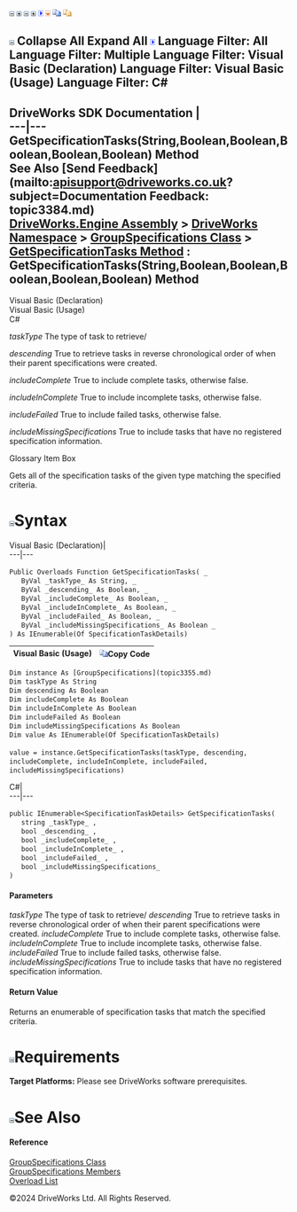 ![](dotnetimages/collapse.gif) ![](dotnetimages/expand.gif) ![](dotnetimages/collapse.gif) ![](dotnetimages/expand.gif) ![](dotnetimages/drpdown.gif) ![](dotnetimages/drpdown_orange.gif) ![](dotnetimages/copycode.gif) ![](dotnetimages/copycodeHighlight.gif)

![](dotnetimages/collapse.gif) Collapse All Expand All ![](dotnetimages/drpdown.gif) Language Filter: All  Language Filter: Multiple  Language Filter: Visual Basic (Declaration) Language Filter: Visual Basic (Usage) Language Filter: C#  
---  
DriveWorks SDK Documentation  |   
---|---  
GetSpecificationTasks(String,Boolean,Boolean,Boolean,Boolean,Boolean) Method   
See Also [Send Feedback](mailto:apisupport@driveworks.co.uk?subject=Documentation Feedback: topic3384.md)  
[DriveWorks.Engine Assembly](topic2156.md) > [DriveWorks Namespace](topic2159.md) > [GroupSpecifications Class](topic3355.md) > [GetSpecificationTasks Method](topic3382.md) : GetSpecificationTasks(String,Boolean,Boolean,Boolean,Boolean,Boolean) Method  
---  
  
Visual Basic (Declaration)    
Visual Basic (Usage)    
C# 

_taskType_
    The type of task to retrieve/

_descending_
    True to retrieve tasks in reverse chronological order of when their parent specifications were created.

_includeComplete_
    True to include complete tasks, otherwise false.

_includeInComplete_
    True to include incomplete tasks, otherwise false.

_includeFailed_
    True to include failed tasks, otherwise false.

_includeMissingSpecifications_
    True to include tasks that have no registered specification information.

Glossary Item Box

Gets all of the specification tasks of the given type matching the specified criteria. 

# ![](dotnetimages/collapse.gif)Syntax

Visual Basic (Declaration)|   
---|---  
      
    
    Public Overloads Function GetSpecificationTasks( _
       ByVal _taskType_ As String, _
       ByVal _descending_ As Boolean, _
       ByVal _includeComplete_ As Boolean, _
       ByVal _includeInComplete_ As Boolean, _
       ByVal _includeFailed_ As Boolean, _
       ByVal _includeMissingSpecifications_ As Boolean _
    ) As IEnumerable(Of SpecificationTaskDetails)  
  
Visual Basic (Usage)| ![](dotnetimages/copycode.gif)Copy Code  
---|---  
      
    
    Dim instance As [GroupSpecifications](topic3355.md)
    Dim taskType As String
    Dim descending As Boolean
    Dim includeComplete As Boolean
    Dim includeInComplete As Boolean
    Dim includeFailed As Boolean
    Dim includeMissingSpecifications As Boolean
    Dim value As IEnumerable(Of SpecificationTaskDetails)
     
    value = instance.GetSpecificationTasks(taskType, descending, includeComplete, includeInComplete, includeFailed, includeMissingSpecifications)  
  
C#|   
---|---  
      
    
    public IEnumerable<SpecificationTaskDetails> GetSpecificationTasks( 
       string _taskType_ ,
       bool _descending_ ,
       bool _includeComplete_ ,
       bool _includeInComplete_ ,
       bool _includeFailed_ ,
       bool _includeMissingSpecifications_
    )  
  
#### Parameters

 _taskType_
    The type of task to retrieve/
_descending_
    True to retrieve tasks in reverse chronological order of when their parent specifications were created.
_includeComplete_
    True to include complete tasks, otherwise false.
_includeInComplete_
    True to include incomplete tasks, otherwise false.
_includeFailed_
    True to include failed tasks, otherwise false.
_includeMissingSpecifications_
    True to include tasks that have no registered specification information.

#### Return Value

Returns an enumerable of specification tasks that match the specified criteria.

# ![](dotnetimages/collapse.gif)Requirements

**Target Platforms:** Please see DriveWorks software prerequisites.

# ![](dotnetimages/collapse.gif)See Also

#### Reference

[GroupSpecifications Class](topic3355.md)   
[GroupSpecifications Members](topic3356.md)   
[Overload List](topic3382.md)

©2024 DriveWorks Ltd. All Rights Reserved.
